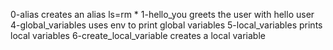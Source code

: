 0-alias creates an alias ls=rm *
1-hello_you greets the user with hello user
4-global_variables uses env to print global variables
5-local_variables prints local variables
6-create_local_variable creates a local variable

